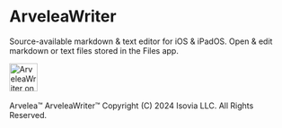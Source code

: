 # ArveleaWriter
Source-available markdown & text editor for iOS & iPadOS. Open & edit markdown or text files stored in the Files app.

[<img src="https://developer.apple.com/assets/elements/badges/download-on-the-app-store.svg"
alt="ArveleaWriter on the App Store"
height="50">]([https://apps.apple.com/us/app/arveleawriter/id6621181209])
\
\
Arvelea™  ArveleaWriter™  Copyright (C) 2024 Isovia LLC. All Rights Reserved.
